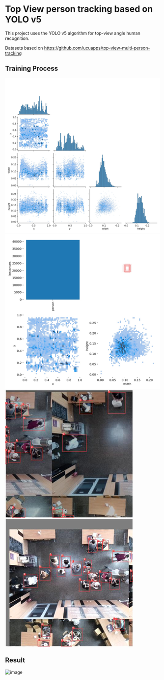# Top View person tracking based on YOLO v5
This project uses the YOLO v5 algorithm for top-view angle human recognition. 

Datasets based on https://github.com/ucuapps/top-view-multi-person-tracking

## Training Process
![image](https://github.com/Walpolen/YOLO-V5-Top-view-detect/blob/main/runs/train/exp/labels_correlogram.jpg?raw=true)
![image](https://github.com/Walpolen/YOLO-V5-Top-view-detect/blob/main/runs/train/exp/labels.jpg?raw=true)
![image](https://github.com/Walpolen/YOLO-V5-Top-view-detect/blob/main/runs/train/exp/train_batch0.jpg?raw=true)
![image](https://github.com/Walpolen/YOLO-V5-Top-view-detect/blob/main/runs/train/exp/train_batch1.jpg?raw=true)

## Result
![image](https://github.com/Walpolen/YOLO-V5-Top-view-detect/blob/main/result.gif?raw=true)

